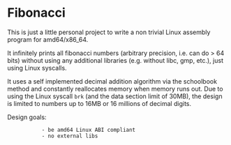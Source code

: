 # Fibonacci

This is just a little personal project to write a non trivial Linux assembly program for amd64/x86_64. 

It infinitely prints all fibonacci numbers (arbitrary precision, i.e. can do > 64 bits) without using any additional libraries (e.g. without libc, gmp, etc.), just using Linux syscalls. 

It uses a self implemented decimal addition algorithm via the schoolbook method and constantly reallocates memory when memory runs out. Due to using the Linux syscall `brk` (and the data section limit of 30MB), the design is limited to numbers up to 16MB or 16 millions of decimal digits. 

Design goals: 

               - be amd64 Linux ABI compliant
               - no external libs
        
